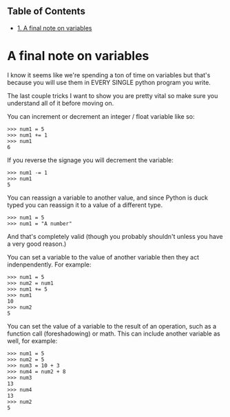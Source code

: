 <div id="table-of-contents">
<h2>Table of Contents</h2>
<div id="text-table-of-contents">
<ul>
<li><a href="#a-final-note-on-variables">1. A final note on variables</a></li>
</ul>
</div>
</div>

<a id="a-final-note-on-variables"></a>

# A final note on variables

I know it seems like we're spending a ton of time on variables but
that's because you will use them in EVERY SINGLE python program you
write.

The last couple tricks I want to show you are pretty vital so make sure
you understand all of it before moving on.

You can increment or decrement an integer / float variable like so:

	>>> num1 = 5
	>>> num1 += 1
	>>> num1
	6

If you reverse the signage you will decrement the variable:

	>>> num1 -= 1
	>>> num1
	5

You can reassign a variable to another value, and since Python is duck
typed you can reassign it to a value of a different type.

	>>> num1 = 5
	>>> num1 = "A number"

And that's completely valid (though you probably shouldn't unless you
have a very good reason.)

You can set a variable to the value of another variable then they act
indenpendently. For example:

	>>> num1 = 5
	>>> num2 = num1
	>>> num1 += 5
	>>> num1
	10
	>>> num2
	5

You can set the value of a variable to the result of an operation, such
as a function call (foreshadowing) or math. This can include another
variable as well, for example:

	>>> num1 = 5
	>>> num2 = 5
	>>> num3 = 10 + 3
	>>> num4 = num2 + 8
	>>> num3
	13
	>>> num4
	13
	>>> num2
	5

